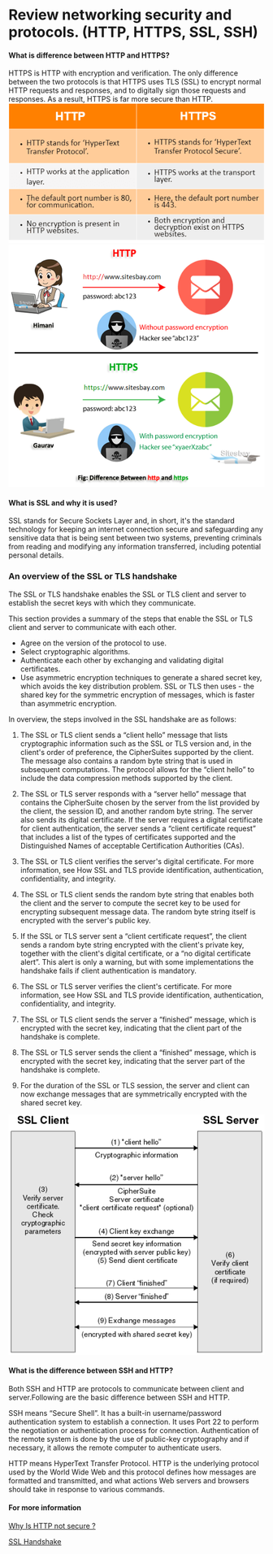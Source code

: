 # Review networking security and protocols. (HTTP, HTTPS, SSL, SSH)

#### What is difference between HTTP and HTTPS?
HTTPS is HTTP with encryption and verification. The only difference between the two protocols is that HTTPS uses TLS (SSL) to encrypt normal HTTP requests and responses, and to digitally sign those requests and responses. As a result, HTTPS is far more secure than HTTP.
![](Images/http-vs-https.png)
![](Images/difference-between-http-and-https.png)

#### What is SSL and why it is used?
SSL stands for Secure Sockets Layer and, in short, it's the standard technology for keeping an internet connection secure and safeguarding any sensitive data that is being sent between two systems, preventing criminals from reading and modifying any information transferred, including potential personal details.

### An overview of the SSL or TLS handshake
The SSL or TLS handshake enables the SSL or TLS client and server to establish the secret keys with which they communicate.

This section provides a summary of the steps that enable the SSL or TLS client and server to communicate with each other.

- Agree on the version of the protocol to use.
- Select cryptographic algorithms.
- Authenticate each other by exchanging and validating digital certificates.
- Use asymmetric encryption techniques to generate a shared secret key, which avoids the key distribution problem. SSL or TLS then uses - the shared key for the symmetric encryption of messages, which is faster than asymmetric encryption.

In overview, the steps involved in the SSL handshake are as follows:

1. The SSL or TLS client sends a “client hello” message that lists cryptographic information such as the SSL or TLS version and, in the client's order of preference, the CipherSuites supported by the client. The message also contains a random byte string that is used in subsequent computations. The protocol allows for the “client hello” to include the data compression methods supported by the client.

2. The SSL or TLS server responds with a “server hello” message that contains the CipherSuite chosen by the server from the list provided by the client, the session ID, and another random byte string. The server also sends its digital certificate. If the server requires a digital certificate for client authentication, the server sends a “client certificate request” that includes a list of the types of certificates supported and the Distinguished Names of acceptable Certification Authorities (CAs).

3. The SSL or TLS client verifies the server's digital certificate. For more information, see How SSL and TLS provide identification, authentication, confidentiality, and integrity.

4. The SSL or TLS client sends the random byte string that enables both the client and the server to compute the secret key to be used for encrypting subsequent message data. The random byte string itself is encrypted with the server's public key.

5. If the SSL or TLS server sent a “client certificate request”, the client sends a random byte string encrypted with the client's private key, together with the client's digital certificate, or a “no digital certificate alert”. This alert is only a warning, but with some implementations the handshake fails if client authentication is mandatory.

6. The SSL or TLS server verifies the client's certificate. For more information, see How SSL and TLS provide identification, authentication, confidentiality, and integrity.

7. The SSL or TLS client sends the server a “finished” message, which is encrypted with the secret key, indicating that the client part of the handshake is complete.

8. The SSL or TLS server sends the client a “finished” message, which is encrypted with the secret key, indicating that the server part of the handshake is complete.

9. For the duration of the SSL or TLS session, the server and client can now exchange messages that are symmetrically encrypted with the shared secret key.

![](Images/ssl-handshake.png)

#### What is the difference between SSH and HTTP?
Both SSH and HTTP are protocols to communicate between client and server.Following are the basic difference between SSH and HTTP.

SSH means “Secure Shell”. It has a built-in username/password authentication system to establish a connection. It uses Port 22 to perform the negotiation or authentication process for connection. Authentication of the remote system is done by the use of public-key cryptography and if necessary, it allows the remote computer to authenticate users.

HTTP means HyperText Transfer Protocol. HTTP is the underlying protocol used by the World Wide Web and this protocol defines how messages are formatted and transmitted, and what actions Web servers and browsers should take in response to various commands.

#### For more information 

[Why Is HTTP not secure ?](https://www.cloudflare.com/learning/ssl/why-is-http-not-secure/)

[ SSL Handshake ](https://medium.com/@kasunpdh/ssl-handshake-explained-4dabb87cdce)